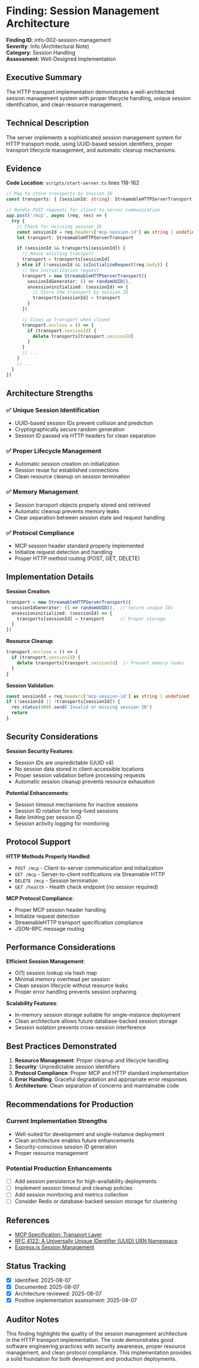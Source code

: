 # Finding: Session Management Architecture

**Finding ID**: info-002-session-management  
**Severity**: Info (Architectural Note)  
**Category**: Session Handling  
**Assessment**: Well-Designed Implementation  

## Executive Summary
The HTTP transport implementation demonstrates a well-architected session management system with proper lifecycle handling, unique session identification, and clean resource management.

## Technical Description
The server implements a sophisticated session management system for HTTP transport mode, using UUID-based session identifiers, proper transport lifecycle management, and automatic cleanup mechanisms.

## Evidence
**Code Location**: `scripts/start-server.ts` lines 118-162

```typescript
// Map to store transports by session ID
const transports: { [sessionId: string]: StreamableHTTPServerTransport } = {}

// Handle POST requests for client-to-server communication
app.post('/mcp', async (req, res) => {
  try {
    // Check for existing session ID
    const sessionId = req.headers['mcp-session-id'] as string | undefined
    let transport: StreamableHTTPServerTransport

    if (sessionId && transports[sessionId]) {
      // Reuse existing transport
      transport = transports[sessionId]
    } else if (!sessionId && isInitializeRequest(req.body)) {
      // New initialization request
      transport = new StreamableHTTPServerTransport({
        sessionIdGenerator: () => randomUUID(),
        onsessioninitialized: (sessionId) => {
          // Store the transport by session ID
          transports[sessionId] = transport
        }
      })

      // Clean up transport when closed
      transport.onclose = () => {
        if (transport.sessionId) {
          delete transports[transport.sessionId]
        }
      }
      // ...
    }
    // ...
  }
})
```

## Architecture Strengths

### ✅ Unique Session Identification
- UUID-based session IDs prevent collision and prediction
- Cryptographically secure random generation
- Session ID passed via HTTP headers for clean separation

### ✅ Proper Lifecycle Management  
- Automatic session creation on initialization
- Session reuse for established connections
- Clean resource cleanup on session termination

### ✅ Memory Management
- Session transport objects properly stored and retrieved
- Automatic cleanup prevents memory leaks  
- Clear separation between session state and request handling

### ✅ Protocol Compliance
- MCP session header standard properly implemented
- Initialize request detection and handling
- Proper HTTP method routing (POST, GET, DELETE)

## Implementation Details

**Session Creation**:
```typescript
transport = new StreamableHTTPServerTransport({
  sessionIdGenerator: () => randomUUID(),  // Secure unique IDs
  onsessioninitialized: (sessionId) => {
    transports[sessionId] = transport      // Proper storage
  }
})
```

**Resource Cleanup**:
```typescript
transport.onclose = () => {
  if (transport.sessionId) {
    delete transports[transport.sessionId]  // Prevent memory leaks
  }
}
```

**Session Validation**:
```typescript
const sessionId = req.headers['mcp-session-id'] as string | undefined
if (!sessionId || !transports[sessionId]) {
  res.status(400).send('Invalid or missing session ID')
  return
}
```

## Security Considerations

**Session Security Features**:
- Session IDs are unpredictable (UUID v4)
- No session data stored in client-accessible locations
- Proper session validation before processing requests
- Automatic session cleanup prevents resource exhaustion

**Potential Enhancements**:
- Session timeout mechanisms for inactive sessions
- Session ID rotation for long-lived sessions
- Rate limiting per session ID
- Session activity logging for monitoring

## Protocol Support

**HTTP Methods Properly Handled**:
- `POST /mcp` - Client-to-server communication and initialization
- `GET /mcp` - Server-to-client notifications via Streamable HTTP
- `DELETE /mcp` - Session termination
- `GET /health` - Health check endpoint (no session required)

**MCP Protocol Compliance**:
- Proper MCP session header handling
- Initialize request detection
- StreamableHTTP transport specification compliance
- JSON-RPC message routing

## Performance Considerations

**Efficient Session Management**:
- O(1) session lookup via hash map
- Minimal memory overhead per session
- Clean session lifecycle without resource leaks
- Proper error handling prevents session orphaning

**Scalability Features**:
- In-memory session storage suitable for single-instance deployment
- Clean architecture allows future database-backed session storage
- Session isolation prevents cross-session interference

## Best Practices Demonstrated

1. **Resource Management**: Proper cleanup and lifecycle handling
2. **Security**: Unpredictable session identifiers
3. **Protocol Compliance**: Proper MCP and HTTP standard implementation  
4. **Error Handling**: Graceful degradation and appropriate error responses
5. **Architecture**: Clean separation of concerns and maintainable code

## Recommendations for Production

### Current Implementation Strengths
- Well-suited for development and single-instance deployment
- Clean architecture enables future enhancements
- Security-conscious session ID generation
- Proper resource management

### Potential Production Enhancements
- [ ] Add session persistence for high-availability deployments
- [ ] Implement session timeout and cleanup policies
- [ ] Add session monitoring and metrics collection
- [ ] Consider Redis or database-backed session storage for clustering

## References
- [MCP Specification: Transport Layer](https://spec.modelcontextprotocol.io/specification/transport/)
- [RFC 4122: A Universally Unique IDentifier (UUID) URN Namespace](https://tools.ietf.org/html/rfc4122)
- [Express.js Session Management](https://expressjs.com/en/advanced/best-practice-security.html#use-cookies-securely)

## Status Tracking
- [x] Identified: 2025-08-07
- [x] Documented: 2025-08-07
- [x] Architecture reviewed: 2025-08-07
- [x] Positive implementation assessment: 2025-08-07

## Auditor Notes
This finding highlights the quality of the session management architecture in the HTTP transport implementation. The code demonstrates good software engineering practices with security awareness, proper resource management, and clean protocol compliance. This implementation provides a solid foundation for both development and production deployments.